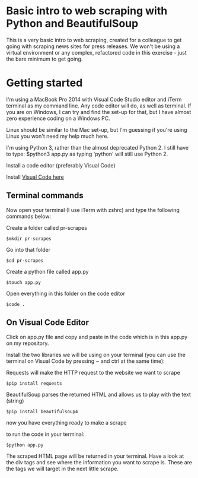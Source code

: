# Basic intro to web scraping with Python and BeautifulSoup

This is a very basic intro to web scraping, created for a colleague to get going with scraping news sites
for press releases. We won't be using a virtual environment or any complex, refactored code in this exercise - 
just the bare minimum to get going. 



# Getting started

I'm using a MacBook Pro 2014 with Visual Code Studio editor and iTerm terminal as my command line. Any code editor will do, as well as terminal. If you are on Windows, I can try and find the set-up for that, but I have almost zero experience coding on a Windows PC.

Linux should be similar to the Mac set-up, but I'm guessing if you're using Linux you won't need my help much here.

I'm using Python 3, rather than the almost deprecated Python 2. I still have to type: $python3 app.py as typing 'python' will still use Python 2. 

Install a code editor (preferably Visual Code) 

Install [Visual Code here](https://code.visualstudio.com/)


## Terminal commands

Now open your terminal (I use iTerm with zshrc) and type the following commands below:

Create a folder called pr-scrapes
```
$mkdir pr-scrapes
```

Go into that folder
```
$cd pr-scrapes
```

Create a python file called app.py
```
$touch app.py
```

Open everything in this folder on the code editor
```
$code .
```

## On Visual Code Editor 

Click on app.py file and copy and paste in the code which is in this app.py on my repository.


Install the two libraries we will be using on your terminal (you can use the terminal on Visual Code by pressing ~ and ctrl at the same time):

Requests will make the HTTP request to the website we want to scrape
```
$pip install requests
```

BeautifulSoup parses the returned HTML and allows us to play with the text (string)
```
$pip install beautifulsoup4
```

now you have everything ready to make a scrape

to run the code in your terminal:

```
$python app.py
```

The scraped HTML page will be returned in your terminal. Have a look at the div tags and see where the information you want to scrape is. These are the tags we will target in the next little scrape.